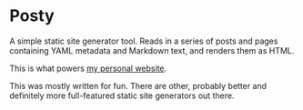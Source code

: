 # Posty

A simple static site generator tool. Reads in a series of posts and pages
containing YAML metadata and Markdown text, and renders them as HTML.

This is what powers [my personal website](https://nickpegg.com).

This was mostly written for fun. There are other, probably better and
definitely more full-featured static site generators out there.
